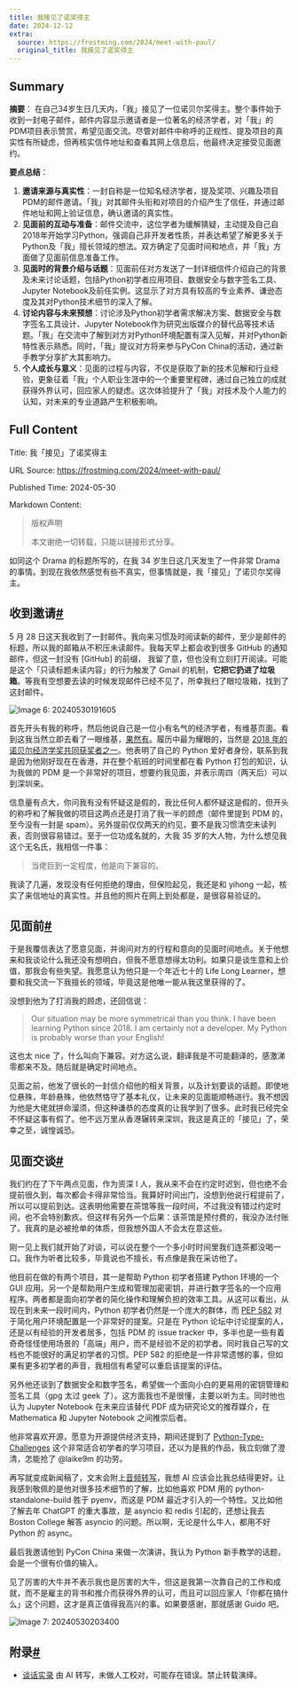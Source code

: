 ```yaml
---
title: 我接见了诺奖得主
date: 2024-12-12
extra:
  source: https://frostming.com/2024/meet-with-paul/
  original_title: 我接见了诺奖得主
---
```

## Summary
**摘要**：
在自己34岁生日几天内，「我」接见了一位诺贝尔奖得主。整个事件始于收到一封电子邮件，邮件内容显示邀请者是一位著名的经济学者，对「我」的PDM项目表示赞赏，希望见面交流。尽管对邮件中称呼的正规性、提及项目的真实性有所疑虑，但再核实信件地址和查看其网上信息后，他最终决定接受见面邀约。

**要点总结**：
1. **邀请来源与真实性**：一封自称是一位知名经济学者，提及奖项、兴趣及项目PDM的邮件邀请。「我」对其邮件头衔和对项目的介绍产生了信任，并通过邮件地址和网上验证信息，确认邀请的真实性。
2. **见面前的互动与准备**：邮件交流中，这位学者为缓解猜疑，主动提及自己自2018年开始学习Python，强调自己非开发者性质，并表达希望了解更多关于Python及「我」擅长领域的想法。双方确定了见面时间和地点，并「我」方面做了见面前信息准备工作。
3. **见面时的背景介绍与话题**：见面前任对方发送了一封详细信件介绍自己的背景及未来讨论话题，包括Python初学者应用项目、数据安全与数字签名工具、Jupyter Notebook及前任实例。这显示了对方具有较高的专业素养、谦逊态度及其对Python技术细节的深入了解。
4. **讨论内容与未来预想**：讨论涉及Python初学者需求解决方案、数据安全与数字签名工具设计、Jupyter Notebook作为研究出版媒介的替代品等技术话题。「我」在交流中了解到对方对Python环境配置有深入见解，并对Python新特性表示熟悉。同时，「我」提议对方将来参与PyCon China的活动，通过新手教学分享扩大其影响力。
5. **个人成长与意义**：见面的过程与内容，不仅是获取了新的技术见解和行业经验，更象征着「我」个人职业生涯中的一个重要里程碑，通过自己独立的成就获得外界认可，回应家人的疑虑。这次体验提升了「我」对技术及个人能力的认知，对未来的专业道路产生积极影响。
## Full Content
Title: 我「接见」了诺奖得主

URL Source: https://frostming.com/2024/meet-with-paul/

Published Time: 2024-05-30

Markdown Content:
> 版权声明
> 
> 本文谢绝一切转载，只能以链接形式分享。

如同这个 Drama 的标题所写的，在我 34 岁生日这几天发生了一件非常 Drama 的事情。到现在我依然感觉有些不真实，但事情就是，我「接见」了诺贝尔奖得主。

收到邀请[#](https://frostming.com/2024/meet-with-paul/#%E6%94%B6%E5%88%B0%E9%82%80%E8%AF%B7)
----------------------------------------------------------------------------------------

5 月 28 日这天我收到了一封邮件。我向来习惯及时阅读新的邮件，至少是邮件的标题，所以我的邮箱从不积压未读邮件。我每天早上都会收到很多 GitHub 的通知邮件，但这一封没有 \[GitHub\] 的前缀， 我留了意，但也没有立刻打开阅读。可能是这个「只读标题未读内容」的行为触发了 Gmail 的机制，**它把它扔进了垃圾箱**。等我有空想要去读的时候发现邮件已经不见了，所幸我扫了眼垃圾箱，找到了这封邮件。

![Image 6: 20240530191605](https://static.frostming.com/images/20240530191605.png)

首先开头有我的称呼，然后他说自己是一位小有名气的经济学者，有维基页面。看到这我当然立即去看了一眼维基，[果然有](https://en.wikipedia.org/wiki/Paul_Romer)。履历中最为耀眼的，当然是 [2018 年的诺贝尔经济学奖共同获奖者之一](https://www.nobelprize.org/prizes/economic-sciences/2018/romer/facts/)。他表明了自己的 Python 爱好者身份，联系到我是因为他刚好现在在香港，并在整个航班的时间里都在看 Python 打包的知识，认为我做的 PDM 是一个非常好的项目，想要约我见面，并表示周四（两天后）可以到深圳来。

信息量有点大，你问我有没有怀疑这是假的，我比任何人都怀疑这是假的，但开头的称呼和了解我做的项目这两点还是打消了我一半的顾虑（邮件里提到 PDM 的，至今没有一封是 spam）。另外提前仅仅两天的约见，要不是我习惯清空未读列表，否则很容易错过。至于一位功成名就的，大我 35 岁的大人物，为什么想见我这个无名氏，我相信一件事：

> 当佬巨到一定程度，他是向下兼容的。

我读了几遍，发现没有任何拒绝的理由，但保险起见，我还是和 yihong 一起，核实了来信地址的真实性。并且他的照片在网上到处都是，是很容易验证的。

见面前[#](https://frostming.com/2024/meet-with-paul/#%E8%A7%81%E9%9D%A2%E5%89%8D)
------------------------------------------------------------------------------

于是我覆信表达了愿意见面，并询问对方的行程和意向的见面时间地点。关于他想来和我谈论什么我还没有想明白，但我不愿意想得太功利。如果只是谈生意和上价值，那我会有些失望。我愿意认为他只是一个年近七十的 Life Long Learner，想要和我交流一下我擅长的领域，毕竟这是他唯一能从我这里获得的了。

没想到他为了打消我的顾虑，还回信说：

> Our situation may be more symmetrical than you think. I have been learning Python since 2018. I am certainly not a developer. My Python is probably worse than your English!

这也太 nice 了，什么叫向下兼容。对方这么说，翻译我是不可能翻译的，感激涕零都来不及。随后就是确定时间地点。

见面之前，他发了很长的一封信介绍他的相关背景，以及计划要谈的话题。即使地位悬殊，年龄悬殊，他依然恪守了基本礼仪，让未来的见面能顺畅进行。我不想因为他是大佬就拼命溜须，但这种谦恭的态度真的让我学到了很多。此时我已经完全不怀疑这事有假了。他不远万里从香港辗转来深圳，我这是真正的「接见」了，荣幸之至，诚惶诚恐。

见面交谈[#](https://frostming.com/2024/meet-with-paul/#%E8%A7%81%E9%9D%A2%E4%BA%A4%E8%B0%88)
----------------------------------------------------------------------------------------

我们约在了下午两点见面，作为资深 I 人，我从来不会在约定时迟到，但也绝不会提前很久到，每次都会卡得非常恰当。我算好时间出门，没想到他说行程提前了，所以可以提前到达。这表明他需要在茶馆等我一段时间，不过我没有错过约定时间，也不会特别歉疚。但这样有另外一个后果：该茶馆是预付费的，我没办法付账了。我真的是必被抢单的体质，但我想外国人不会太在意这些。

刚一见上我们就开始了对谈，可以说在整个一个多小时时间里我们连茶都没喝一口。我作为听者比较多，毕竟说也不擅长，有点像是我在采访他了。

他目前在做的有两个项目，其一是帮助 Python 初学者搭建 Python 环境的一个 GUI 应用。另一个是帮助用户生成和管理加密密钥，并进行数字签名的一个应用程序。两者都是面向初学者的简化操作和理解负担的效率工具。从这可以看出，从现在到未来一段时间内，Python 初学者仍然是一个庞大的群体，而 [PEP 582](https://peps.python.org/pep-0582/) 对于简化用户环境配置是一个非常好的提案。只是在 Python 论坛中讨论提案的人，还是以有经验的开发者居多，包括 PDM 的 issue tracker 中，多半也是一些有着奇奇怪怪使用场景的「高端」用户，而不是经验不足的初学者。同时我自己写的文档也不能很好的满足初学者的习惯。PEP 582 的拒绝是一件非常遗憾的事，但如果有更多初学者的声音，我相信有希望可以重启该提案的评估。

另外他还谈到了数据安全和数字签名，希望做一个面向小白的更易用的密钥管理和签名工具（gpg 太过 geek 了）。这方面我也不是很懂，主要以听为主。同时他也认为 Jupyter Notebook 在未来应该替代 PDF 成为研究论文的推荐媒介，在 Mathematica 和 Jupyter Notebook 之间推崇后者。

他非常喜欢开源，愿意为开源提供经济支持，期间还提到了 [Python-Type-Challenges](https://github.com/laike9m/Python-Type-Challenges) 这个非常适合初学者的学习项目，还以为是我的作品，我立刻做了澄清，怎能抢了 @laike9m 的功劳。

再写就变成新闻稿了，文末会附上[音频转写](https://static.frostming.com/meet-with-paul-transcript.md)，我想 AI 应该会比我总结得更好。让我感到敬佩的是他对很多技术细节的了解，比如他喜欢 PDM 用的 python-standalone-build 胜于 pyenv，而这是 PDM 最近才引入的一个特性。又比如他了解去年 ChatGPT 的重大事故，是 asyncio 和 redis 引起的，还想让我去 Boston College 解答 asyncio 的问题。所以啊，无论是什么牛人，都用不好 Python 的 async。

最后我邀请他到 PyCon China 来做一次演讲，我认为 Python 新手教学的话题，会是一个很有价值的输入。

见了厉害的大牛并不表示我也是厉害的大牛，但这是我第一次靠自己的工作和成就，而不是雇主的背书和推介而获得外界的认可，而且可以回应家人「你都在搞什么」这个问题，这才是真正值得我高兴的事。如果要感谢，那就感谢 Guido 吧。

![Image 7: 20240530203400](https://static.frostming.com/images/20240530203400.png)

附录[#](https://frostming.com/2024/meet-with-paul/#%E9%99%84%E5%BD%95)
--------------------------------------------------------------------

*   [谈话实录](https://static.frostming.com/meet-with-paul-transcript.md) 由 AI 转写，未做人工校对，可能存在错误。禁止转载演绎。

